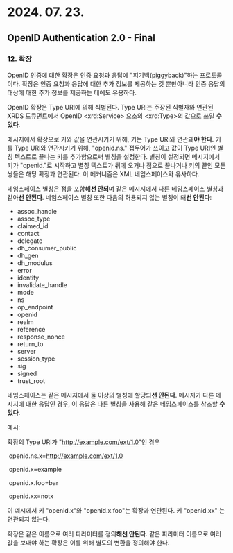 # 2024. 07. 23.

## OpenID Authentication 2.0 - Final

### 12. 확장

OpenID 인증에 대한 확장은 인증 요청과 응답에 "피기백(piggyback)"하는 프로토콜이다. 확장은 인증 요청과 응답에 대한 추가 정보를 제공하는 것 뿐만아니라 인증 응답의 대상에 대한 추가 정보를 제공하는 데에도 유용하다.

OpenID 확장은 Type URI에 의해 식별된다. Type URI는 주장된 식별자와 연관된 XRDS 도큐먼트에서 OpenID  \<xrd:Service\> 요소의 \<xrd:Type\>의 값으로 쓰일 **수 있다**.

메시지에서 확장으로 키와 값을 연관시키기 위해, 키는 Type URI와 연관돼**야 한다**. 키를 Type URI와 연관시키기 위해, "openid.ns." 접두어가 쓰이고 값이 Type URI인 별칭 텍스트로 끝나는 키를 추가함으로써 별칭을 설정한다. 별칭이 설정되면 메시지에서 키가 "openid."로 시작하고 별칭 텍스트가 뒤에 오거나 점으로 끝나거나 키의 끝인 모든 쌍들은 해당 확장과 연관된다. 이 메커니즘은 XML 네임스페이스와 유사하다.

네임스페이스 별칭은 점을 포함**해선 안되**며 같은 메시지에서 다른 네임스페이스 별칭과 같아**선 안된다**. 네임스페이스 별칭 또한 다음의 허용되지 않는 별칭이 돼**선 안된다**:

- assoc_handle
- assoc_type
- claimed_id
- contact
- delegate
- dh_consumer_public
- dh_gen
- dh_modulus
- error
- identity
- invalidate_handle
- mode
- ns
- op_endpoint
- openid
- realm
- reference
- response_nonce
- return_to
- server
- session_type
- sig
- signed
- trust_root

네임스페이스는 같은 메시지에서 둘 이상의 별칭에 할당되**선 안된다**. 메시지가 다른 메시지에 대한 응답인 경우, 이 응답은 다른 별칭을 사용해 같은 네임스페이스를 참조할 **수 있다**.

예시:

확장의 Type URI가 "<http://example.com/ext/1.0>"인 경우

​	openid.ns.x=http://example.com/ext/1.0

​	openid.x=example

​	openid.x.foo=bar

​	openid.xx=notx

이 예시에서 키 "openid.x"와 "openid.x.foo"는 확장과 연관된다. 키 "openid.xx" 는 연관되지 않는다.

확장은 같은 이름으로 여러 파라미터를 정의**해선 안된다**. 같은 파라미터 이름으로 여러 값을 보내야 하는 확장은 이를 위해 별도의 변환을 정의해야 한다.